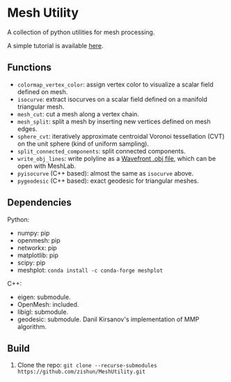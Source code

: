 # Mesh Utility

A collection of python utilities for mesh processing.

A simple tutorial is available [here](https://zishun.github.io/projects/MeshUtility/).


## Functions
- ```colormap_vertex_color```: assign vertex color to visualize a scalar field defined on mesh.
- ```isocurve```: extract isocurves on a scalar field defined on a manifold triangular mesh.
- ```mesh_cut```: cut a mesh along a vertex chain.
- ```mesh_split```: split a mesh by inserting new vertices defined on mesh edges.
- ```sphere_cvt```: iteratively approximate centroidal Voronoi tessellation (CVT) on the unit sphere (kind of uniform sampling).
- ```split_connected_components```: split connected components.
- ```write_obj_lines```: write polyline as a [Wavefront .obj file](https://en.wikipedia.org/wiki/Wavefront_.obj_file#Line_elements), which can be open with MeshLab.
- ```pyisocurve``` (C++ based): almost the same as ```isocurve``` above.
- ```pygeodesic``` (C++ based): exact geodesic for triangular meshes.


## Dependencies

Python:
* numpy: pip
* openmesh: pip
* networkx: pip
* matplotlib: pip
* scipy: pip
* meshplot: ```conda install -c conda-forge meshplot```

C++:
* eigen: submodule.
* OpenMesh: included.
* libigl: submodule.
* geodesic: submodule. Danil Kirsanov's implementation of MMP algorithm.


## Build
1. Clone the repo: ```git clone --recurse-submodules https://github.com/zishun/MeshUtility.git```
